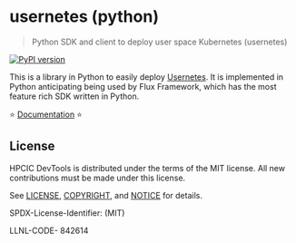 # usernetes (python)

> Python SDK and client to deploy user space Kubernetes (usernetes)

[![PyPI version](https://badge.fury.io/py/usernetes.svg)](https://badge.fury.io/py/usernetes)

This is a library in Python to easily deploy [Usernetes](https://github.com/rootless-containers/usernetes).
It is implemented in Python anticipating being used by Flux Framework, which has the most feature rich SDK
written in Python.

⭐️ [Documentation](https://converged-compyuting.github.io/usernetes-python) ⭐️

## License

HPCIC DevTools is distributed under the terms of the MIT license.
All new contributions must be made under this license.

See [LICENSE](https://github.com/converged-computing/cloud-select/blob/main/LICENSE),
[COPYRIGHT](https://github.com/converged-computing/cloud-select/blob/main/COPYRIGHT), and
[NOTICE](https://github.com/converged-computing/cloud-select/blob/main/NOTICE) for details.

SPDX-License-Identifier: (MIT)

LLNL-CODE- 842614
